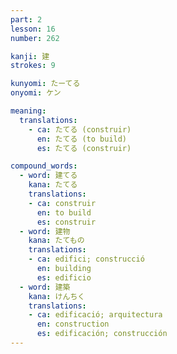 ```yaml
---
part: 2
lesson: 16
number: 262

kanji: 建
strokes: 9

kunyomi: たーてる
onyomi: ケン

meaning:
  translations:
    - ca: たてる (construir)
      en: たてる (to build)
      es: たてる (construir)

compound_words:
  - word: 建てる
    kana: たてる
    translations:
    - ca: construir
      en: to build
      es: construir
  - word: 建物
    kana: たてもの
    translations:
    - ca: edifici; construcció
      en: building
      es: edificio
  - word: 建築
    kana: けんちく
    translations:
    - ca: edificació; arquitectura
      en: construction
      es: edificación; construcción
---
```

